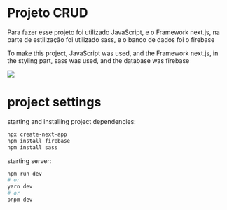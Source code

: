 <h1>Projeto CRUD</h1>
<p>Para fazer esse projeto foi utilizado JavaScript, e o Framework next.js, na parte de estilização foi utilizado sass, e o banco de dados foi o firebase</p>
<p>To make this project, JavaScript was used, and the Framework next.js, in the styling part, sass was used, and the database was firebase</p>
<img src="https://github.com/ViniciusPRO20/crud-next-firebase/assets/115045547/2ae890a1-4d7e-41bc-9699-038be1688a31" />

<h1>project settings</h1>

starting and installing project dependencies:
```bash
npx create-next-app
npm install firebase
npm install sass
```
starting server:
```bash
npm run dev
# or
yarn dev
# or
pnpm dev
```
